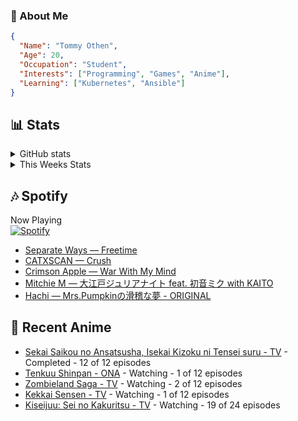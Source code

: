 ### 👋 About Me
```json
{
  "Name": "Tommy Othen",
  "Age": 20,
  "Occupation": "Student",
  "Interests": ["Programming", "Games", "Anime"],
  "Learning": ["Kubernetes", "Ansible"]
}
```

## 📊 Stats
<details>
  <summary>GitHub stats</summary>
  <a href="https://github.com/anuraghazra/github-readme-stats">
    <img src="https://github-readme-stats.vercel.app/api?username=DaSushiAsian&show_icons=true&count_private=true&hide=prs,issues">
  </a>
</details>

<details>
  <summary>This Weeks Stats</summary>
  <a href="https://github.com/anuraghazra/github-readme-stats">
    <img src="https://github-readme-stats.vercel.app/api/wakatime?username=DaSushiAsian&cache_seconds=1800&custom_title=Top Languages">
  </a>
</details>

## 🎶 Spotify
Now Playing\
[![Spotify](https://novatorem-dasushiasian.vercel.app/api/spotify)](https://open.spotify.com/user/g90805640970)
<!-- LASTFM:START -->
* [Separate Ways — Freetime](https://www.last.fm/music/Separate+Ways/_/Freetime)
* [CATXSCAN — Crush](https://www.last.fm/music/CATXSCAN/_/Crush)
* [Crimson Apple — War With My Mind](https://www.last.fm/music/Crimson+Apple/_/War+With+My+Mind)
* [Mitchie M — 大江戸ジュリアナイト feat. 初音ミク with KAITO](https://www.last.fm/music/Mitchie+M/_/%E5%A4%A7%E6%B1%9F%E6%88%B8%E3%82%B8%E3%83%A5%E3%83%AA%E3%82%A2%E3%83%8A%E3%82%A4%E3%83%88+feat.+%E5%88%9D%E9%9F%B3%E3%83%9F%E3%82%AF+with+KAITO)
* [Hachi — Mrs.Pumpkinの滑稽な夢 - ORIGINAL](https://www.last.fm/music/Hachi/_/Mrs.Pumpkin%E3%81%AE%E6%BB%91%E7%A8%BD%E3%81%AA%E5%A4%A2+-+ORIGINAL)<!-- LASTFM:END -->

## 🗻 Recent Anime
<!-- ANIME-LIST:START -->
* [Sekai Saikou no Ansatsusha, Isekai Kizoku ni Tensei suru - TV](https://myanimelist.net/anime/47790/Sekai_Saikou_no_Ansatsusha_Isekai_Kizoku_ni_Tensei_suru) - Completed - 12 of 12 episodes
* [Tenkuu Shinpan - ONA](https://myanimelist.net/anime/43690/Tenkuu_Shinpan) - Watching - 1 of 12 episodes
* [Zombieland Saga - TV](https://myanimelist.net/anime/37976/Zombieland_Saga) - Watching - 2 of 12 episodes
* [Kekkai Sensen - TV](https://myanimelist.net/anime/24439/Kekkai_Sensen) - Watching - 1 of 12 episodes
* [Kiseijuu: Sei no Kakuritsu - TV](https://myanimelist.net/anime/22535/Kiseijuu__Sei_no_Kakuritsu) - Watching - 19 of 24 episodes<!-- ANIME-LIST:END -->
